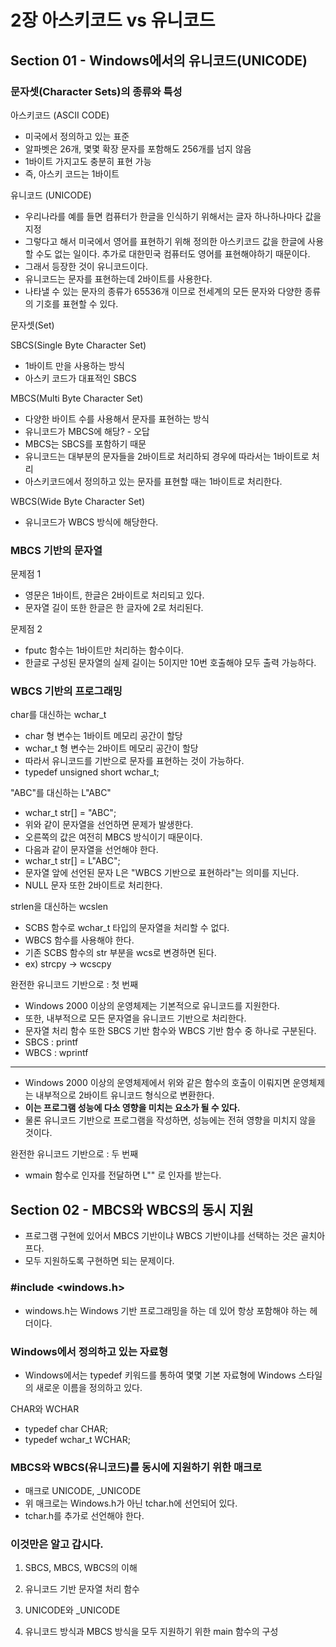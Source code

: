 # 2장 아스키코드 vs 유니코드
## Section 01 - Windows에서의 유니코드(UNICODE)
### 문자셋(Character Sets)의 종류와 특성
아스키코드 (ASCII CODE)
* 미국에서 정의하고 있는 표준
* 알파벳은 26개, 몇몇 확장 문자를 포함해도 256개를 넘지 않음
* 1바이트 가지고도 충분히 표현 가능
* 즉, 아스키 코드는 1바이트

유니코드 (UNICODE)
* 우리나라를 예를 들면 컴퓨터가 한글을 인식하기 위해서는 글자 하나하나마다 값을 지정
* 그렇다고 해서 미국에서 영어를 표현하기 위해 정의한 아스키코드 값을 한글에 사용할 수도 없는 일이다. 추가로 대한민국 컴퓨터도 영어를 표현해야하기 때문이다.
* 그래서 등장한 것이 유니코드이다.
* 유니코드는 문자를 표현하는데 2바이트를 사용한다.
* 나타낼 수 있는 문자의 종류가 65536개 이므로 전세계의 모든 문자와 다양한 종류의 기호를 표현할 수 있다.

문자셋(Set)

SBCS(Single Byte Character Set)
* 1바이트 만을 사용하는 방식
* 아스키 코드가 대표적인 SBCS

MBCS(Multi Byte Character Set)
* 다양한 바이트 수를 사용해서 문자를 표현하는 방식
* 유니코드가 MBCS에 해당? - 오답
* MBCS는 SBCS를 포함하기 때문
* 유니코드는 대부분의 문자들을 2바이트로 처리하되 경우에 따라서는 1바이트로 처리
* 아스키코드에서 정의하고 있는 문자를 표현할 때는 1바이트로 처리한다.

WBCS(Wide Byte Character Set)
* 유니코드가 WBCS 방식에 해당한다.

### MBCS 기반의 문자열
문제점 1
* 영문은 1바이트, 한글은 2바이트로 처리되고 있다.
* 문자열 길이 또한 한글은 한 글자에 2로 처리된다.

문제점 2
* fputc 함수는 1바이트만 처리하는 함수이다.
* 한글로 구성된 문자열의 실제 길이는 5이지만 10번 호출해야 모두 출력 가능하다.

### WBCS 기반의 프로그래밍
char를 대신하는 wchar_t
* char 형 변수는 1바이트 메모리 공간이 할당
* wchar_t 형 변수는 2바이트 메모리 공간이 할당
* 따라서 유니코드를 기반으로 문자를 표현하는 것이 가능하다.
* typedef unsigned short wchar_t;

"ABC"를 대신하는 L"ABC"
* wchar_t str[] = "ABC";
* 위와 같이 문자열을 선언하면 문제가 발생한다.
* 오른쪽의 값은 여전히 MBCS 방식이기 때문이다.
* 다음과 같이 문자열을 선언해야 한다.
* wchar_t str[] = L"ABC";
* 문자열 앞에 선언된 문자 L은 "WBCS 기반으로 표현하라"는 의미를 지닌다.
* NULL 문자 또한 2바이트로 처리한다.

strlen을 대신하는 wcslen
* SCBS 함수로 wchar_t 타입의 문자열을 처리할 수 없다.
* WBCS 함수를 사용해야 한다.
* 기존 SCBS 함수의 str 부분을 wcs로 변경하면 된다.
* ex) strcpy -> wcscpy

완전한 유니코드 기반으로 : 첫 번째
* Windows 2000 이상의 운영체제는 기본적으로 유니코드를 지원한다.
* 또한, 내부적으로 모든 문자열을 유니코드 기반으로 처리한다.
* 문자열 처리 함수 또한 SBCS 기반 함수와 WBCS 기반 함수 중 하나로 구분된다.
* SBCS : printf
* WBCS : wprintf
---
* Windows 2000 이상의 운영체제에서 위와 같은 함수의 호출이 이뤄지면 운영체제는 내부적으로 2바이트 유니코드 형식으로 변환한다.
* **이는 프로그램 성능에 다소 영향을 미치는 요소가 될 수 있다.**
* 물론 유니코드 기반으로 프로그램을 작성하면, 성능에는 전혀 영향을 미치지 않을 것이다.

완전한 유니코드 기반으로 : 두 번째
* wmain 함수로 인자를 전달하면 L"" 로 인자를 받는다.

## Section 02 - MBCS와 WBCS의 동시 지원
* 프로그램 구현에 있어서 MBCS 기반이냐 WBCS 기반이냐를 선택하는 것은 골치아프다.
* 모두 지원하도록 구현하면 되는 문제이다.

### #include <windows.h>
* windows.h는 Windows 기반 프로그래밍을 하는 데 있어 항상 포함해야 하는 헤더이다.

### Windows에서 정의하고 있는 자료형
* Windows에서는 typedef 키워드를 통하여 몇몇 기본 자료형에 Windows 스타일의 새로운 이름을 정의하고 있다.

CHAR와 WCHAR
* typedef char CHAR;
* typedef wchar_t WCHAR;

### MBCS와 WBCS(유니코드)를 동시에 지원하기 위한 매크로
* 매크로 UNICODE, _UNICODE
* 위 매크로는 Windows.h가 아닌 tchar.h에 선언되어 있다.
* tchar.h를 추가로 선언해야 한다.

### 이것만은 알고 갑시다.

1. SBCS, MBCS, WBCS의 이해

2. 유니코드 기반 문자열 처리 함수
3. UNICODE와 _UNICODE
4. 유니코드 방식과 MBCS 방식을 모두 지원하기 위한 main 함수의 구성